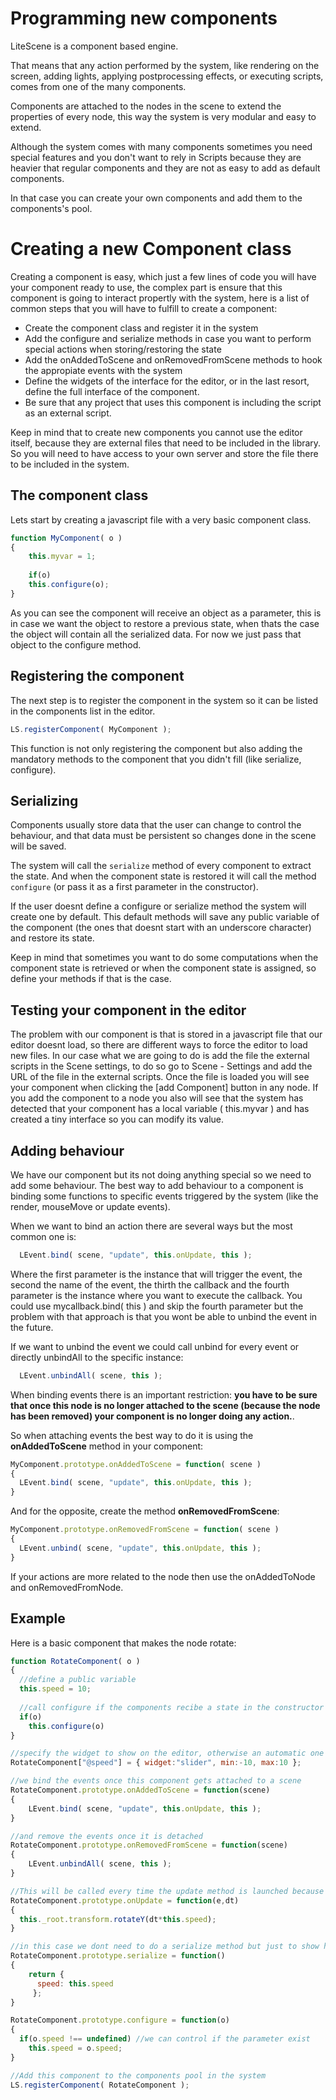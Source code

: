 # Programming new components

LiteScene is a component based engine.

That means that any action performed by the system, like rendering on the screen, adding lights, applying postprocessing effects, 
or executing scripts, comes from one of the many components.

Components are attached to the nodes in the scene to extend the properties of every node, this way the system is very modular and easy to extend.

Although the system comes with many components sometimes you need special features and you don't want to rely in Scripts
because they are heavier that regular components and they are not as easy to add as default components.

In that case you can create your own components and add them to the components's pool.

# Creating a new Component class

Creating a component is easy, which just a few lines of code you will have your component ready to use,
the complex part is ensure that this component is going to interact propertly with the system, here is a list of common 
steps that you will have to fulfill to create a component:

* Create the component class and register it in the system
* Add the configure and serialize methods in case you want to perform special actions when storing/restoring the state
* Add the onAddedToScene and onRemovedFromScene methods to hook the appropiate events with the system
* Define the widgets of the interface for the editor, or in the last resort, define the full interface of the component.
* Be sure that any project that uses this component is including the script as an external script.

Keep in mind that to create new components you cannot use the editor itself, because they are external files that need to be included in the library.
So you will need to have access to  your own server and store the file there to be included in the system.

## The component class

Lets start by creating a javascript file with a very basic component class.

```javascript
function MyComponent( o )
{
    this.myvar = 1;
    
    if(o)
    this.configure(o);
}
```

As you can see the component will receive an object as a parameter, this is in case we want the object to restore a previous state,
when thats the case the object will contain all the serialized data. For now we just pass that object to the configure method.


## Registering the component

The next step is to register the component in the system so it can be listed in the components list in the editor.

```javascript
LS.registerComponent( MyComponent );
```

This function is not only registering the component but also adding the mandatory methods to the component that you didn't fill (like serialize, configure).

## Serializing

Components usually store data that the user can change to control the behaviour, and that data must be persistent so changes done in the scene will be saved.

The system will call the ```serialize``` method of every component to extract the state.
And when the component state is restored it will call the method ```configure``` (or pass it as a first parameter in the constructor).

If the user doesnt define a configure or serialize method the system will create one by default.
This default methods will save any public variable of the component (the ones that doesnt start with an underscore character) and restore its state.

Keep in mind that sometimes you want to do some computations when the component state is retrieved or when the component state is assigned, so define your methods if that is the case.

## Testing your component in the editor

The problem with our component is that is stored in a javascript file that our editor doesnt load, so there are different ways to force the editor to load new files.
In our case what we are going to do is add the file the external scripts in the Scene settings, to do so go to Scene - Settings and add the URL of the file in the external scripts.
Once the file is loaded you will see your component when clicking the [add Component] button in any node.
If you add the component to a node you also will see that the system has detected that your component has a local variable ( this.myvar )
and has created a tiny interface so you can modify its value.

## Adding behaviour 

We have our component but its not doing anything special so we need to add some behaviour.
The best way to add behaviour to a component is binding some functions to specific events triggered by the system (like the render, mouseMove or update events).

When we want to bind an action there are several ways but the most common one is:

```javascript
  LEvent.bind( scene, "update", this.onUpdate, this );
```

Where the first parameter is the instance that will trigger the event, the second the name of the event, the thirth the callback and
the fourth parameter is the instance where you want to execute the callback. You could use mycallback.bind( this ) and skip the fourth parameter
but the problem with that approach is that you wont be able to unbind the event in the future.

If we want to unbind the event we could call unbind for every event or directly unbindAll to the specific instance:

```javascript
  LEvent.unbindAll( scene, this );
```

When binding events there is an important restriction: **you have to be sure that once this node is no longer attached to the scene (because the node 
has been removed) your component is no longer doing any action.**.

So when attaching events the best way to do it is using the **onAddedToScene** method in your component:

```javascript
MyComponent.prototype.onAddedToScene = function( scene )
{
  LEvent.bind( scene, "update", this.onUpdate, this );
}
```

And for the opposite, create the method **onRemovedFromScene**:

```javascript
MyComponent.prototype.onRemovedFromScene = function( scene )
{
  LEvent.unbind( scene, "update", this.onUpdate, this );
}
```

If your actions are more related to the node then use the onAddedToNode and onRemovedFromNode.


## Example ##

Here is a basic component that makes the node rotate:

```javascript
function RotateComponent( o )
{
  //define a public variable
  this.speed = 10; 
  
  //call configure if the components recibe a state in the constructor
  if(o) 
    this.configure(o)
}

//specify the widget to show on the editor, otherwise an automatic one will be created
RotateComponent["@speed"] = { widget:"slider", min:-10, max:10 }; 

//we bind the events once this component gets attached to a scene
RotateComponent.prototype.onAddedToScene = function(scene)
{
	LEvent.bind( scene, "update", this.onUpdate, this );
}

//and remove the events once it is detached
RotateComponent.prototype.onRemovedFromScene = function(scene)
{
	LEvent.unbindAll( scene, this );
}

//This will be called every time the update method is launched because we bound it that way
RotateComponent.prototype.onUpdate = function(e,dt)
{
  this._root.transform.rotateY(dt*this.speed);
}

//in this case we dont need to do a serialize method but just to show how it is done
RotateComponent.prototype.serialize = function()
{
	return {
	  speed: this.speed
	 };
}

RotateComponent.prototype.configure = function(o)
{
  if(o.speed !== undefined) //we can control if the parameter exist
    this.speed = o.speed;
}

//Add this component to the components pool in the system
LS.registerComponent( RotateComponent );
```


